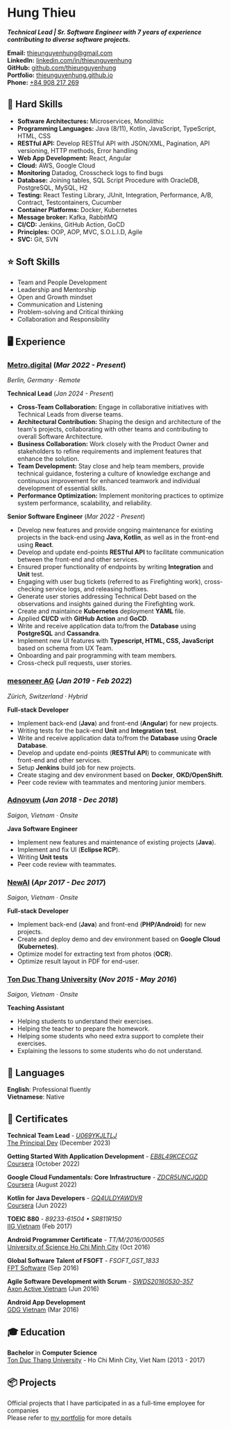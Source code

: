 # Hung Thieu
***Technical Lead | Sr. Software Engineer with 7 years of experience contributing to diverse software projects.***<br>

**Email:** [thieunguyenhung@gmail.com](mailto:thieunguyenhung@gmail.com)<br>
**LinkedIn:** [linkedin.com/in/thieunguyenhung](https://www.linkedin.com/in/thieunguyenhung/)<br>
**GitHub:** [github.com/thieunguyenhung](https://github.com/thieunguyenhung)<br>
**Portfolio:** [thieunguyenhung.github.io](https://thieunguyenhung.github.io)<br>
**Phone:** [+84 908 217 269](tel:+84908217269)<br>

## 💪 Hard Skills
- **Software Architectures:** Microservices, Monolithic
- **Programming Languages:** Java (8/11), Kotlin, JavaScript, TypeScript, HTML, CSS
- **RESTful API:** Develop RESTful API with JSON/XML, Pagination, API versioning, HTTP methods, Error handling
- **Web App Development:** React, Angular
- **Cloud:** AWS, Google Cloud
- **Monitoring** Datadog, Crosscheck logs to find bugs
- **Database:** Joining tables, SQL Script Procedure with OracleDB, PostgreSQL, MySQL, H2
- **Testing:** React Testing Library, JUnit, Integration, Performance, A/B, Contract, Testcontainers, Cucumber
- **Container Platforms:** Docker, Kubernetes
- **Message broker:** Kafka, RabbitMQ
- **CI/CD:** Jenkins, GitHub Action, GoCD
- **Principles:** OOP, AOP, MVC, S.O.L.I.D, Agile
- **SVC:** Git, SVN

## ⭐ Soft Skills
- Team and People Development
- Leadership and Mentorship
- Open and Growth mindset
- Communication and Listening
- Problem-solving and Critical thinking
- Collaboration and Responsibility

## 🖥 Experience

### [Metro.digital](https://metro.digital/) (*Mar 2022 - Present*)
*Berlin, Germany · Remote*

**Technical Lead** (*Jan 2024 - Present*)<br>
- **Cross-Team Collaboration:** Engage in collaborative initiatives with Technical Leads from diverse teams.
- **Architectural Contribution:** Shaping the design and architecture of the team's projects, collaborating with other teams and contributing to overall Software Architecture.
- **Business Collaboration:** Work closely with the Product Owner and stakeholders to refine requirements and implement features that enhance the solution.
- **Team Development:** Stay close and help team members, provide technical guidance, fostering a culture of knowledge exchange and continuous improvement for enhanced teamwork and individual development of essential skills.
- **Performance Optimization:** Implement monitoring practices to optimize system performance, scalability, and reliability.

**Senior Software Engineer** (*Mar 2022 - Present*)<br>
- Develop new features and provide ongoing maintenance for existing projects in the back-end using **Java, Kotlin**, as well as in the front-end using **React**.
- Develop and update end-points **RESTful API** to facilitate communication between the front-end and other services.
- Ensured proper functionality of endpoints by writing **Integration** and **Unit** test.
- Engaging with user bug tickets (referred to as Firefighting work), cross-checking service logs, and releasing hotfixes.
- Generate user stories addressing Technical Debt based on the observations and insights gained during the Firefighting work.
- Create and maintaince **Kubernetes** deployment **YAML** file.
- Applied **CI/CD** with **GitHub Action** and **GoCD**.
- Write and receive application data to/from the **Database** using **PostgreSQL** and **Cassandra**.
- Implement new UI features with **Typescript, HTML, CSS, JavaScript** based on schema from UX Team.
- Onboarding and pair programming with team members.
- Cross-check pull requests, user stories.

### [mesoneer AG](https://www.mesoneer.io/en/) (*Jan 2019 - Feb 2022*)
*Zürich, Switzerland · Hybrid*

**Full-stack Developer**
- Implement back-end (**Java**) and front-end (**Angular**) for new projects.
- Writing tests for the back-end **Unit** and **Integration test**.
- Write and receive application data to/from the **Database** using **Oracle Database**.
- Develop and update end-points (**RESTful API**) to communicate with front-end and other services.
- Setup **Jenkins** build job for new projects.
- Create staging and dev environment based on **Docker**, **OKD/OpenShift**.
- Peer code review with teammates and mentoring junior members.

### [Adnovum](https://www.adnovum.vn/en/vn/) (*Jan 2018 - Dec 2018*)
*Saigon, Vietnam · Onsite*

**Java Software Engineer**
- Implement new features and maintenance of existing projects (**Java**).
- Implement and fix UI (**Eclipse RCP**).
- Writing **Unit tests**
- Peer code review with teammates.

### [NewAI](https://newai.vn/) (*Apr 2017 - Dec 2017*)
*Saigon, Vietnam · Onsite*

**Full-stack Developer**
- Implement back-end (**Java**) and front-end (**PHP/Android**) for new projects.
- Create and deploy demo and dev environment based on **Google Cloud (Kubernetes)**.
- Optimize model for extracting text from photos (**OCR**).
- Optimize result layout in PDF for end-user.

### [Ton Duc Thang University](https://www.tdtu.edu.vn/) (*Nov 2015 - May 2016*)
*Saigon, Vietnam · Onsite*

**Teaching Assistant**
- Helping students to understand their exercises.
- Helping the teacher to prepare the homework.
- Helping some students who need extra support to complete their exercises.
- Explaining the lessons to some students who do not understand.

## 💬 Languages
**English**: Professional fluently<br>
**Vietnamese**: Native

## 📜 Certificates
**Technical Team Lead** - *[U069YKJLTLJ](https://certs.principal.dev/27x/U069YKJLTLJ)*<br>
[The Principal Dev](https://principal.dev/) (December 2023)

**Getting Started With Application Development** - *[EB8L49KCECGZ](https://www.coursera.org/account/accomplishments/certificate/EB8L49KCECGZ)*<br>
[Coursera](https://www.coursera.org/) (October 2022)

**Google Cloud Fundamentals: Core Infrastructure** - *[ZDCR5UNCJQDD](https://www.coursera.org/account/accomplishments/certificate/ZDCR5UNCJQDD)*<br>
[Coursera](https://www.coursera.org/) (August 2022)

**Kotlin for Java Developers** - *[GQ4ULDYAWDVR](https://www.coursera.org/account/accomplishments/certificate/GQ4ULDYAWDVR)*<br>
[Coursera](https://www.coursera.org/) (Jun 2022)

**TOEIC 880** - *89233-61504 • SR811R150*<br>
[IIG Vietnam](https://iigvietnam.com/en/) (Feb 2017)

**Android Programmer Certificate** - *TT/M/2016/000565*<br>
[University of Science Ho Chi Minh City](https://csc.edu.vn/) (Oct 2016)

**Global Software Talent of FSOFT** - *FSOFT_GST_1833*<br>
[FPT Software](https://gst.fsoft.com.vn/info/global-software-developer.html) (Sep 2016)

**Agile Software Development with Scrum** - *[SWDS20160530-357](https://verified.cv/en/verify/05020516275345)*<br>
[Axon Active Vietnam](https://www.axonactive.com/) (Jun 2016)

**Android App Development**<br>
[GDG Vietnam](https://gdg.community.dev/gdg-ho-chi-minh-city/) (Mar 2016)

## 🎓 Education
**Bachelor** in **Computer Science**<br>
[Ton Duc Thang University](https://tdtu.edu.vn/) - Ho Chi Minh City, Viet Nam (2013 - 2017)

## 📦 Projects

Official projects that I have participated in as a full-time employee for companies<br>
Please refer to [my portfolio](https://thieunguyenhung.github.io/projects) for more details